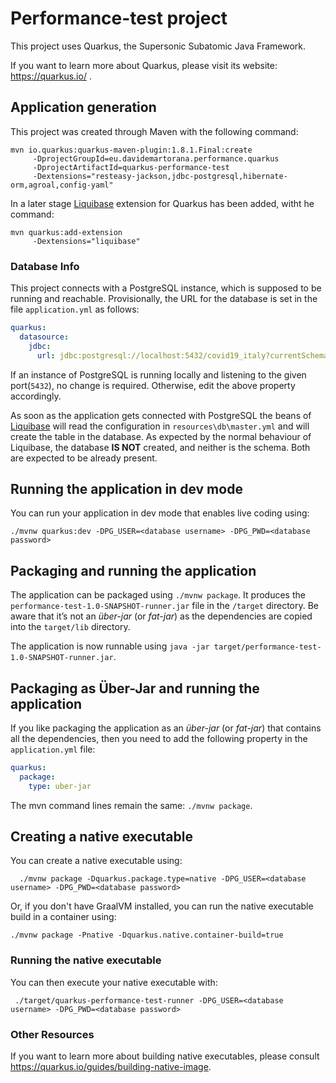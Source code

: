 # Performance-test project

This project uses Quarkus, the Supersonic Subatomic Java Framework.

If you want to learn more about Quarkus, please visit its website: https://quarkus.io/ .

## Application generation

This project was created through Maven with the following command:
```shell script
mvn io.quarkus:quarkus-maven-plugin:1.8.1.Final:create     
     -DprojectGroupId=eu.davidemartorana.performance.quarkus
     -DprojectArtifactId=quarkus-performance-test
     -Dextensions="resteasy-jackson,jdbc-postgresql,hibernate-orm,agroal,config-yaml"
```

In a later stage [Liquibase](https://www.liquibase.org/) extension for Quarkus has been added, witht he command:
```shell script
mvn quarkus:add-extension 
     -Dextensions="liquibase"
```

### Database Info
This project connects with a PostgreSQL instance, which is supposed to be running and reachable. Provisionally,
the URL for the database is set in the file `application.yml` as follows:
```yaml
quarkus:
  datasource:
    jdbc:
      url: jdbc:postgresql://localhost:5432/covid19_italy?currentSchema=public
``` 
If an instance of PostgreSQL is running locally and listening to the given port(`5432`), no change is required. Otherwise, edit the above property accordingly.

As soon as the application gets connected with PostgreSQL the beans of [Liquibase](https://www.liquibase.org/) will read the configuration in `resources\db\master.yml` and will create the table in the database. 
As expected by the normal behaviour of Liquibase, the database **IS NOT** created, and neither is the schema. Both are expected to be already present. 
 

## Running the application in dev mode

You can run your application in dev mode that enables live coding using:
```
./mvnw quarkus:dev -DPG_USER=<database username> -DPG_PWD=<database password>
```

## Packaging and running the application

The application can be packaged using `./mvnw package`.
It produces the `performance-test-1.0-SNAPSHOT-runner.jar` file in the `/target` directory.
Be aware that it’s not an _über-jar_ (or _fat-jar_) as the dependencies are copied into the `target/lib` directory.

The application is now runnable using `java -jar target/performance-test-1.0-SNAPSHOT-runner.jar`.

## Packaging as Über-Jar and running the application

If you like packaging the application as an _über-jar_ (or _fat-jar_) that contains all the dependencies, then you need to add 
the following property in the `application.yml` file:
```yaml
quarkus:
  package:
    type: uber-jar
```
The mvn command lines remain the same: `./mvnw package`.

## Creating a native executable

You can create a native executable using: 
```shell script
  ./mvnw package -Dquarkus.package.type=native -DPG_USER=<database username> -DPG_PWD=<database password>
```

Or, if you don't have GraalVM installed, you can run the native executable build in a container using: 
```
./mvnw package -Pnative -Dquarkus.native.container-build=true
```

### Running the native executable
You can then execute your native executable with:
```shell script
 ./target/quarkus-performance-test-runner -DPG_USER=<database username> -DPG_PWD=<database password>
```


### Other Resources
If you want to learn more about building native executables, please consult https://quarkus.io/guides/building-native-image.
